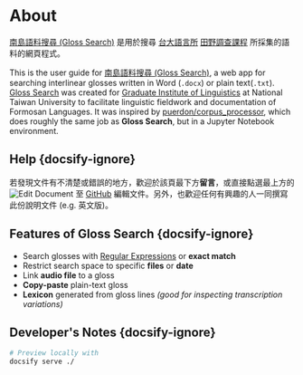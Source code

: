 
# About

 [南島語料搜尋 (Gloss Search)](https://glosss.yongfu.name) 是用於搜尋 [台大語言所](https://linguistics.ntu.edu.tw) [田野調查課程](https://nol2.aca.ntu.edu.tw/nol/coursesearch/print_table.php?course_id=142%20M0210&class=&dpt_code=1420&ser_no=10017&semester=108-2&lang=CH) 所採集的語料的網頁程式。

This is the user guide for [南島語料搜尋 (Gloss Search)](https://glosss.yongfu.name), a web app for searching interlinear glosses written in Word (`.docx`) or plain text(`.txt`). [Gloss Search](https://glosss.yongfu.name) was created for [Graduate Institute of Linguistics](https://linguistics.ntu.edu.tw) at National Taiwan University to facilitate linguistic fieldwork and documentation of Formosan Languages. It was inspired by [puerdon/corpus_processor](https://github.com/puerdon/corpus_processor), which does roughly the same job as **Gloss Search**, but in a Jupyter Notebook environment.


## Help {docsify-ignore}

若發現文件有不清楚或錯誤的地方，歡迎於該頁最下方**留言**，或直接點選最上方的 ![Edit Document](https://github.githubassets.com/images/icons/emoji/memo.png ':class=emoji') 至 [GitHub](https://github.com) 編輯文件。另外，也歡迎任何有興趣的人一同撰寫此份說明文件 (e.g. 英文版)。


## Features of Gloss Search {docsify-ignore}

- Search glosses with [Regular Expressions](https://en.wikipedia.org/wiki/Regular_expression) or **exact match**
- Restrict search space to specific **files** or **date**
- Link **audio file** to a gloss
- **Copy-paste** plain-text gloss
- **Lexicon** generated from gloss lines *(good for inspecting transcription variations)*

  

## Developer's Notes {docsify-ignore}

```bash
# Preview locally with
docsify serve ./
```